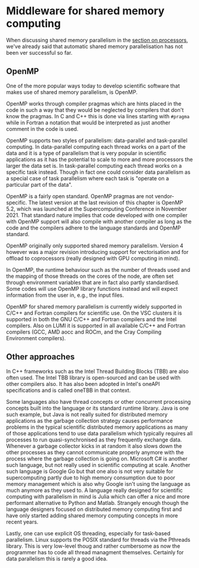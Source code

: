 # Middleware for shared memory computing

When discussing shared memory parallelism in the 
[section on processors](../C02_Processors/C02_S06_Shared_memory.md),
we've already said that automatic shared memory parallelisation has not been
ver successful so far.

## OpenMP

One of the more popular ways today to develop scientific software that makes use
of shared memory parallelism, is OpenMP.

OpenMP works through compiler pragmas which are hints placed in the code in such
a way that they would be neglected by compilers that don't know the pragmas.
In C and C++ this is done via lines starting with `#pragma` while in Fortran a notation
that would be interpreted as just another comment in the code is used.

OpenMP supports two styles of parallelism: data-parallel and task-parallel computing.
In data-parallel computing each thread works on a part of the data and it is a type of
parallelism that is very popular in scientific applications as it has the potential to
scale to more and more processors the larger the data set is. 
In task-parallel computing each thread works on a specific task instead. 
Though in fact one could consider data parallelism as a special case of task parallelism
where each task is "operate on a particular part of the data".

OpenMP is a fairly open standard. OpenMP pragmas are not vendor-specific. 
The latest version at the last revision of this chapter is OpenMP 5.2, which was launched
at the Supercomputing Conference in November 2021. That standard nature implies that code
developed with one compiler with OpenMP support will also compile with another compiler as long
as the code and the compilers adhere to the language standards and OpenMP standard. 

OpenMP originally only supported shared memory parallelism. Version 4 however was a major revision
introducing support for vectorisation and for offload to coprocessors (really designed with GPU computing in mind).

In OpenMP, the runtime behaviour such as the number of threads used and the mapping of those 
threads on the cores of the node, are often set through environment variables that are in
fact also partly standardised. Some codes will use OpenMP library functions instead and will
expect information from the user in, e.g., the input files.

OpenMP for shared memory parallelism is currently widely supported in C/C++ and Fortran compilers
for scientific use. On the VSC clusters it is supported in both the GNU C/C++ and Fortran compilers
and the Intel compilers.
Also on LUMI it is supported in all available C/C++ and Fortran compilers (GCC, AMD aocc and ROCm, and
the Cray Compiling Environment compilers).


## Other approaches

In C++ frameworks such as the Intel Thread Building Blocks (TBB) are also often used.
The Intel TBB library is open-sourced and can be used with other compilers also.
It has also been adopted in Intel's oneAPI specifications and is called oneTBB in
that context.

Some languages also have thread concepts or other concurrent processing concepts built
into the language or its standard runtime library.
Java is one such example, but Java is not really suited for distributed memory applications
as the garbage collection strategy causes performance problems in the typical scientific
distributed memory applications as many of those applications tend to use data parallelism
which typically requires all processes to run quasi-synchronised as they frequently exchange data.
Whenever a garbage collector kicks in at random it also slows down the other processes as they cannot
communicate properly anymore with the process where the garbage collection is going on.
Microsoft C# is another such language, but not really used in scientific computing at scale. 
Another such language is Google Go but that one also is not very suitable for supercomputing 
partly due to high memory consumption due to poor memory management which is also why Google isn't
using the language as much anymore as they used to. A language really designed for scientific computing
with parallelism in mind is Julia which can offer a nice and more performant alternative to 
Python and Matlab. Strangely enough though the language designers focused on distributed memory
computing first and have only started adding shared memory computing concepts in more recent years.

Lastly, one can use explicit OS threading, especially for task-based parallelism.
Linux supports the POSIX standard for threads via the Pthreads library.
This is very low-level thoug and rather cumbersome as now the programmer has to code all
thread managment themselves. Certainly for data parallelism this is rarely a good idea.
